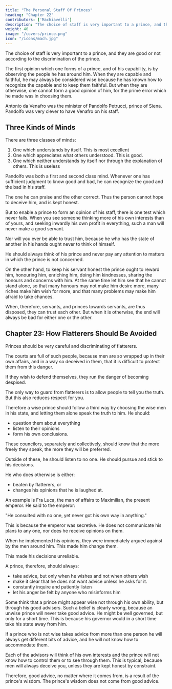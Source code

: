 ```yaml
---
title: "The Personal Staff Of Princes"
heading: "Chapter 22"
contributors: ['Machiavelli']
description: "The choice of staff is very important to a prince, and they are good or not according to the discrimination of the prince"
weight: 40
image: "/covers/prince.png"
icon: "/icons/mach.jpg"
---
```





<!-- ## Chapter 22=  -->

The choice of staff is very important to a prince, and they are good or not according to the discrimination of the prince. 

The first opinion which one forms of a prince, and of his capability, is by observing the people he has around him. When they are capable and faithful, he may always be considered wise because he has known how to recognize the capable and to keep them faithful. But when they are otherwise, one cannot form a good opinion of him, for the prime error which he made was in choosing them. 

Antonio da Venafro was the minister of Pandolfo Petrucci, prince of Siena. Pandolfo was very clever to have Venafro on his staff. 


## Three Kinds of Minds

There are three classes of minds:

1. One which understands by itself. This is most excellent
2. One which appreciates what others understood. This is good.
3. One which neither understands by itself nor through the explanation of others. This is useless


Pandolfo was both a first and second class mind. Whenever one has sufficient judgment to know good and bad, <!--  when it is said and done, although he himself may not have the initiative, --> he can recognize the good and the bad in his staff. 

The one he can praise and the other correct. Thus the person cannot hope to deceive him, and is kept honest.

But to enable a prince to form an opinion of his staff, there is one test which never fails. When you see someone thinking more of his own interests than of yours, and seeking inwardly his own profit in everything, such a man will never make a good servant.

Nor will you ever be able to trust him, because he who has the state of another in his hands ought never to think of himself. 

He should always think of his prince and never pay any attention to matters in which the prince is not concerned.

On the other hand, to keep his servant honest the prince ought to reward him, honouring him, enriching him, doing him kindnesses, sharing the honours and concerns with him. At the same time let him see that
he cannot stand alone, so that many honours may not make him desire more, many riches make him wish for more, and that many problems may make him afraid to take chances. 

When, therefore, servants, and princes towards servants, are thus disposed, they can trust each other. But when it is otherwise, the end will always be bad for either one or the other.


## Chapter 23: How Flatterers Should Be Avoided

Princes should be very careful and discriminating of flatterers. 

The courts are full of such people, because men are so wrapped up in their own affairs, and in a way so deceived in them, that it is difficult to protect them from this danger. 

If they wish to defend themselves, they run the danger of becoming despised. 

The only way to guard from flatterers is to allow people to tell you the truth. But this also reduces respect for you.

Therefore a wise prince should follow a third way by choosing the wise men in his state, and letting them alone speak the truth to him. He should:
- question them about everything
- listen to their opinions
- form his own conclusions.

These councilors, separately and collectively, should know that the more freely they speak, the more they will be preferred. 

Outside of these, he should listen to no one. He should pursue and stick to his decisions. 

He who does otherwise is either:
- beaten by flatterers, or
- changes his opinions that he is laughed at.

An example is Fra Luca, the man of affairs to Maximilian, the present emperor. He said to the emperor: 

"He consulted with no one, yet never got his own way in anything."

This is because the emperor was secretive. He does not communicate his plans to any one, nor does he receive opinions on them. 

When he implemented his opinions, they were immediately argued against by the men around him. This made him change them. 

This made his decisions unreliable.

A prince, therefore, should always:
- take advice, but only when he wishes and not when others wish
- make it clear that he does not want advice unless he asks for it. 
- constantly inquire and patiently listen
- let his anger be felt by anyone who misinforms him


Some think that a prince might appear wise not through his own ability, but through his good advisers. Such a belief is clearly wrong, because an unwise prince will never take good advice. He might be well governed, but only for a short time. This is because his governor would in a short time take his state away from him.

<!-- , unless by chance he has yielded his affairs entirely to one person who happens to be a very clever man.  -->

If a prince who is not wise takes advice from more than one person he will always get different bits of advice, and he will not know how to accommodate them. 

Each of the advisors will think of his own interests and the prince will not know how to control them or to see through them. This is typical, because men will always deceive you, unless they are kept honest by constraint. 

Therefore, good advice, no matter where it comes from, is a result of the prince's wisdom. The prince's wisdom does not come from good advice.


